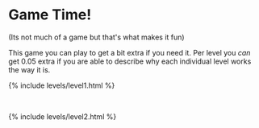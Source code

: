 # Game Time!

(Its not much of a game but that's what makes it fun)

This game you can play to get a bit extra if you need it. Per level you *can* get 0.05 extra if you are able to describe why each individual level works the way it is. 

{% include levels/level1.html %}

<br>

{% include levels/level2.html %}
